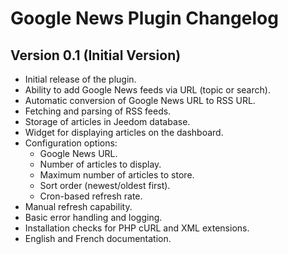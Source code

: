 # Google News Plugin Changelog

## Version 0.1 (Initial Version)

-   Initial release of the plugin.
-   Ability to add Google News feeds via URL (topic or search).
-   Automatic conversion of Google News URL to RSS URL.
-   Fetching and parsing of RSS feeds.
-   Storage of articles in Jeedom database.
-   Widget for displaying articles on the dashboard.
-   Configuration options:
    -   Google News URL.
    -   Number of articles to display.
    -   Maximum number of articles to store.
    -   Sort order (newest/oldest first).
    -   Cron-based refresh rate.
-   Manual refresh capability.
-   Basic error handling and logging.
-   Installation checks for PHP cURL and XML extensions.
-   English and French documentation.
